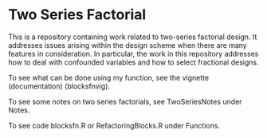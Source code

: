 # Two Series Factorial

This is a repository containing work related to two-series factorial design. It addresses issues arising within the design scheme when there are many features in consideration. In particular, the work in this repository addresses how to deal with confounded variables and how to select fractional designs.

To see what can be done using my function, see the vignette (documentation) (blocksfnvig).

To see some notes on two series factorials, see TwoSeriesNotes under Notes.

To see code blocksfn.R or RefactoringBlocks.R under Functions.

